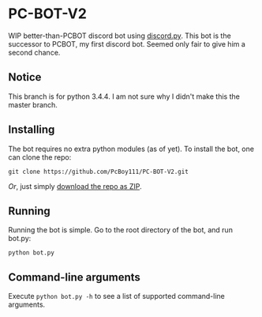 # PC-BOT-V2
WIP better-than-PCBOT discord bot using [discord.py].
This bot is the successor to PCBOT, my first discord bot. Seemed only fair to give him a second chance.

[discord.py]: https://github.com/Rapptz/discord.py

## Notice
This branch is for python 3.4.4. I am not sure why I didn't make this the master branch.

## Installing
The bot requires no extra python modules (as of yet). To install the bot, one can clone the repo:

```
git clone https://github.com/PcBoy111/PC-BOT-V2.git
```

*Or*, just simply [download the repo as ZIP][zip].

[zip]: https://github.com/PcBoy111/PC-BOT-V2/archive/3.4.zip

## Running
Running the bot is simple. Go to the root directory of the bot, and run bot.py:

```
python bot.py
```

## Command-line arguments
Execute `python bot.py -h` to see a list of supported command-line arguments.
